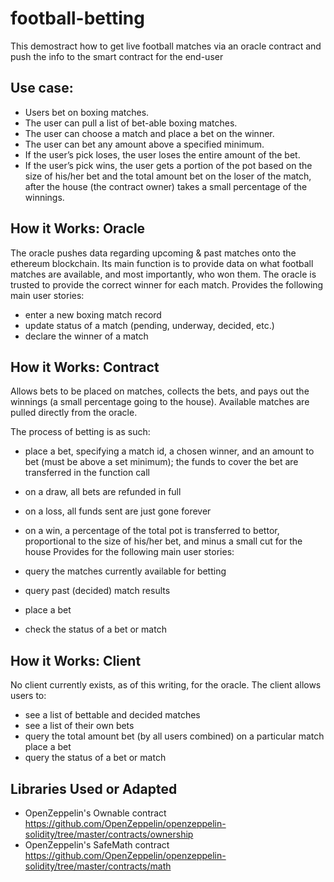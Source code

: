 # football-betting
This demostract how to get live football matches via an oracle contract and push the info to the smart contract for the end-user 


## Use case: 
- Users bet on boxing matches.
- The user can pull a list of bet-able boxing matches.
- The user can choose a match and place a bet on the winner.
- The user can bet any amount above a specified minimum.
- If the user’s pick loses, the user loses the entire amount of the bet.
- If the user’s pick wins, the user gets a portion of the pot based on the size of his/her bet and the total amount bet on the loser of the match, after the house (the contract owner) takes a small percentage of the winnings.


## How it Works: Oracle
The oracle pushes data regarding upcoming & past matches onto the ethereum blockchain. Its main function is to provide data on what football matches are available, and most importantly, who won them. The oracle is trusted to provide the correct winner for each match. Provides the following main user stories:

- enter a new boxing match record
- update status of a match (pending, underway, decided, etc.)
- declare the winner of a match

## How it Works: Contract
Allows bets to be placed on matches, collects the bets, and pays out the winnings (a small percentage going to the house). Available matches are pulled directly from the oracle.

The process of betting is as such:

- place a bet, specifying a match id, a chosen winner, and an amount to bet (must be above a set minimum); the funds to cover the bet are transferred in the function call
- on a draw, all bets are refunded in full
- on a loss, all funds sent are just gone forever
- on a win, a percentage of the total pot is transferred to bettor, proportional to the size of his/her bet, and minus a small cut for the house
Provides for the following main user stories:

- query the matches currently available for betting
- query past (decided) match results
- place a bet
- check the status of a bet or match

## How it Works: Client
No client currently exists, as of this writing, for the oracle. The client allows users to:

- see a list of bettable and decided matches
- see a list of their own bets
- query the total amount bet (by all users combined) on a particular match
place a bet
- query the status of a bet or match

## Libraries Used or Adapted
- OpenZeppelin's Ownable contract https://github.com/OpenZeppelin/openzeppelin-solidity/tree/master/contracts/ownership
- OpenZeppelin's SafeMath contract https://github.com/OpenZeppelin/openzeppelin-solidity/tree/master/contracts/math
